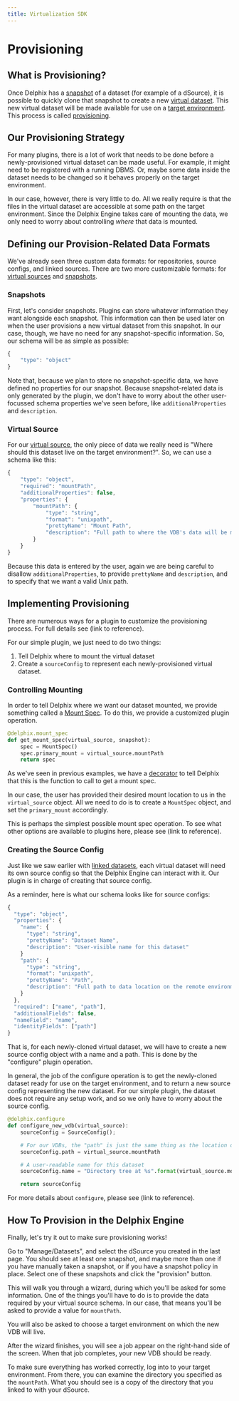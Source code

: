 ```yaml
---
title: Virtualization SDK
---
```


# Provisioning

## What is Provisioning?
Once Delphix has a [snapshot](/References/Glossary/#snapshot) of a dataset (for example of a dSource), it is possible to quickly clone that snapshot to create a new [virtual dataset](/References/Glossary/#virtual-dataset). This new virtual dataset will be made available for use on a [target environment](/References/Glossary/#target-environment). This process is called [provisioning](/References/Glossary/#provisioning).

## Our Provisioning Strategy
For many plugins, there is a lot of work that needs to be done before a newly-provisioned virtual dataset can be made useful. For example, it might need to be registered with a running DBMS. Or, maybe some data inside the dataset needs to be changed so it behaves properly on the target environment.

In our case, however, there is very little to do. All we really require is that the files in the virtual dataset are accessible at some path on the target environment. Since the Delphix Engine takes care of mounting the data, we only need to worry about controlling *where* that data is mounted.

## Defining our Provision-Related Data Formats

We've already seen three custom data formats: for repositories, source configs, and linked sources. There are two more customizable formats: for [virtual sources](/References/Glossary/#virtual-source) and [snapshots](/References/Glossary/#snapshot).

### Snapshots
First, let's consider snapshots. Plugins can store whatever information they want alongside each snapshot. This information can then be used later on when the user provisions a new virtual dataset from this snapshot. In our case, though, we have no need for any snapshot-specific information. So, our schema will be as simple as possible:

```javascript
{
    "type": "object"
}
```

Note that, because we plan to store no snapshot-specific data, we have defined no properties for our snapshot. Because snapshot-related data is only generated by the plugin, we don't have to worry about the other user-focussed schema properties we've seen before, like `additionalProperties` and `description`.

### Virtual Source

For our [virtual source](/References/Glossary/#virtual-source), the only piece of data we really need is "Where should this dataset live on the target environment?". So, we can use a schema like this:

```javascript
{
    "type": "object",
    "required": "mountPath",
    "additionalProperties": false,
    "properties": {
        "mountPath": {
            "type": "string",
            "format": "unixpath",
            "prettyName": "Mount Path",
            "description": "Full path to where the VDB's data will be mounted on the target"
        }
    }
}
```

Because this data is entered by the user, again we are being careful to disallow `additionalProperties`, to provide `prettyName` and `description`, and to specify that we want a valid Unix path.

## Implementing Provisioning

There are numerous ways for a plugin to customize the provisioning process. For full details see (link to reference).

For our simple plugin, we just need to do two things:

1. Tell Delphix where to mount the virtual dataset
2. Create a `sourceConfig` to represent each newly-provisioned virtual dataset.

### Controlling Mounting

In order to tell Delphix where we want our dataset mounted, we provide something called a [Mount Spec](/References/Glossary/#mountspec). To do this, we provide a customized plugin operation.

```python
@delphix.mount_spec
def get_mount_spec(virtual_source, snapshot):
    spec = MountSpec()
    spec.primary_mount = virtual_source.mountPath
    return spec
```

As we've seen in previous examples, we have a [decorator](/References/Glossary/#decorator) to tell Delphix that this is the function to call to get a mount spec.

In our case, the user has provided their desired mount location to us in the `virtual_source` object. All we need to do is to create a `MountSpec` object, and set the `primary_mount` accordingly.

This is perhaps the simplest possible mount spec operation. To see what other options are available to plugins here, please see (link to reference).

### Creating the Source Config

Just like we saw earlier with [linked datasets](/References/Glossary/#linked-dataset), each virtual dataset will need its own source config so that the Delphix Engine can interact with it. Our plugin is in charge of creating that source config.

As a reminder, here is what our schema looks like for source configs:

```javascript
{
  "type": "object",
  "properties": {
    "name": {
      "type": "string",
      "prettyName": "Dataset Name",
      "description": "User-visible name for this dataset"
    }
    "path": {
      "type": "string",
      "format": "unixpath",
      "prettyName": "Path",
      "description": "Full path to data location on the remote environment"
    }
  },
  "required": ["name", "path"],
  "additionalFields": false,
  "nameField": "name",
  "identityFields": ["path"]
}
```

That is, for each newly-cloned virtual dataset, we will have to create a new source config object with a name and a path. This is done by the "configure" plugin operation.

In general, the job of the configure operation is to get the newly-cloned dataset ready for use on the target environment, and to return a new source config representing the new dataset. For our simple plugin, the dataset does not require any setup work, and so we only have to worry about the source config.

```python
@delphix.configure
def configure_new_vdb(virtual_source):
    sourceConfig = SourceConfig();

    # For our VDBs, the "path" is just the same thing as the location of the NFS mount
    sourceConfig.path = virtual_source.mountPath

    # A user-readable name for this dataset
    sourceConfig.name = "Directory tree at %s".format(virtual_source.mountPath)

    return sourceConfig
```

For more details about `configure`, please see (link to reference).

## How To Provision in the Delphix Engine

Finally, let's try it out to make sure provisioning works!

Go to "Manage/Datasets", and select the dSource you created in the last page. You should see at least one snapshot, and maybe more than one if you have manually taken a snapshot, or if you have a snapshot policy in place. Select one of these snapshots and click the "provision" button.

This will walk you through a wizard, during which you'll be asked for some information. One of the things you'll have to do is to provide the data required by your virtual source schema. In our case, that means you'll be asked to provide a value for `mountPath`.

You will also be asked to choose a target environment on which the new VDB will live.

After the wizard finishes, you will see a job appear on the right-hand side of the screen. When that job completes, your new VDB should be ready.

To make sure everything has worked correctly, log into to your target environment. From there, you can examine the directory you specified as the `mountPath`. What you should see is a copy of the directory that you linked to with your dSource.
